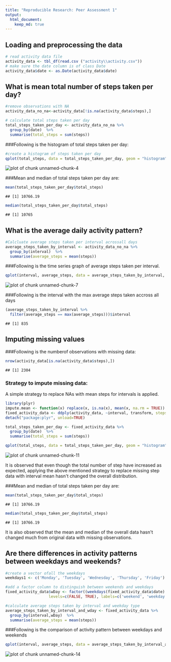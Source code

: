 ```yaml
---
title: "Reproducible Research: Peer Assessment 1"
output: 
  html_document:
    keep_md: true
---
```



## Loading and preprocessing the data



```r
# read activity data file
activity_data <- tbl_df(read.csv ("activity\\activity.csv"))
# make sure the date column is of class Date
activity_data$date <- as.Date(activity_data$date) 
```
## What is mean total number of steps taken per day?

```r
#remove observations with NA
activity_data_no_na<-activity_data[!is.na(activity_data$steps),]

# calculate total steps taken per day
total_steps_taken_per_day <- activity_data_no_na %>% 
  group_by(date)  %>%
  summarise(total_steps = sum(steps))
```

###Following is the histogram of total steps taken per day:

```r
#create a histogram of steps taken per day
qplot(total_steps, data = total_steps_taken_per_day, geom = "histogram")
```

![plot of chunk unnamed-chunk-4](figure/unnamed-chunk-4-1.png) 

###Mean and median of total steps taken per day are:

```r
mean(total_steps_taken_per_day$total_steps)
```

```
## [1] 10766.19
```

```r
median(total_steps_taken_per_day$total_steps)
```

```
## [1] 10765
```


## What is the average daily activity pattern?


```r
#Calcluate average steps taken per interval acrossall days
average_steps_taken_by_interval <- activity_data_no_na %>% 
  group_by(interval)  %>%
  summarise(average_steps = mean(steps))
```
###Following is the time series graph of average steps taken per interval. 

```r
qplot(interval, average_steps, data = average_steps_taken_by_interval, geom = "line") 
```

![plot of chunk unnamed-chunk-7](figure/unnamed-chunk-7-1.png) 

###Following is the interval with the max average steps taken accross all days

```r
(average_steps_taken_by_interval %>%
  filter(average_steps == max(average_steps)))$interval
```

```
## [1] 835
```

## Imputing missing values
###Following is the numberof observations with missing data:

```r
nrow(activity_data[is.na(activity_data$steps),])
```

```
## [1] 2304
```

### Strategy to impute missing data:
A simple strategy to replace NAs with mean steps for intervals is applied.

```r
library(plyr)
impute.mean <- function(x) replace(x, is.na(x), mean(x, na.rm = TRUE))
fixed_activity_data <- ddply(activity_data, ~interval, transform, steps = impute.mean(steps))
detach("package:plyr", unload=TRUE)
```



```r
total_steps_taken_per_day <- fixed_activity_data %>% 
  group_by(date)  %>%
  summarise(total_steps = sum(steps))

qplot(total_steps, data = total_steps_taken_per_day, geom = "histogram")
```

![plot of chunk unnamed-chunk-11](figure/unnamed-chunk-11-1.png) 

It is observed that even though the total number of step have increased as expected, applying the above mentioned strategy to replace missing step data with interval mean hasn't changed the overall distribution.

###Mean and median of total steps taken per day are:

```r
mean(total_steps_taken_per_day$total_steps)
```

```
## [1] 10766.19
```

```r
median(total_steps_taken_per_day$total_steps)
```

```
## [1] 10766.19
```

It is also observed that the mean and median of the overall data hasn't changed much from original data with missing observations.

## Are there differences in activity patterns between weekdays and weekends?


```r
#create a vector ofall the weekdays
weekdays1 <- c('Monday', 'Tuesday', 'Wednesday', 'Thursday', 'Friday')

#add a factor column to distinguish between weekends and weekdays 
fixed_activity_data$wDay <- factor((weekdays(fixed_activity_data$date) %in% weekdays1), 
                   levels=c(FALSE, TRUE), labels=c('weekend', 'weekday') )

#calculate average steps taken by interval and weekday type 
average_steps_taken_by_interval_and_wday <- fixed_activity_data %>% 
  group_by(interval,wDay)  %>%
  summarise(average_steps = mean(steps))
```

###Following is the comparison of activity pattern between weekdays and weekends

```r
qplot(interval, average_steps, data = average_steps_taken_by_interval_and_wday, facets=wDay~., geom = "line") 
```

![plot of chunk unnamed-chunk-14](figure/unnamed-chunk-14-1.png) 
